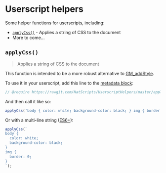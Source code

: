 # Userscript helpers
Some helper functions for userscripts, including:
* [`applyCss()`](#applycss) - Applies a string of CSS to the document
* More to come...

## `applyCss()`
> Applies a string of CSS to the document

This function is intended to be a more robust alternative to [GM_addStyle](https://wiki.greasespot.net/GM_addStyle).

To use it in your userscript, add this line to the [metadata block](https://wiki.greasespot.net/Metadata_Block):
```js
// @require https://rawgit.com/HatScripts/UserscriptHelpers/master/applyCss.min.js
```
And then call it like so:
```js
applyCss('body { color: white; background-color: black; } img { border: 0; }');
```
Or with a multi-line string ([ES6+](https://developer.mozilla.org/en-US/docs/Web/JavaScript/Reference/Template_literals#Multi-line_strings)):
```js
applyCss(`
body {
  color: white;
  background-color: black;
}
img {
  border: 0;
}
`);
```
